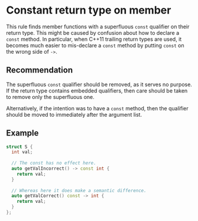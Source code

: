 # Constant return type on member
This rule finds member functions with a superfluous `const` qualifier on their return type. This might be caused by confusion about how to declare a `const` method. In particular, when C++11 trailing return types are used, it becomes much easier to mis-declare a `const` method by putting `const` on the wrong side of `->`.


## Recommendation
The superfluous `const` qualifier should be removed, as it serves no purpose. If the return type contains embedded qualifiers, then care should be taken to remove only the superfluous one.

Alternatively, if the intention was to have a `const` method, then the qualifier should be moved to immediately after the argument list.


## Example

```cpp
struct S {
  int val;
  
  // The const has no effect here.
  auto getValIncorrect() -> const int {
    return val;
  }
  
  // Whereas here it does make a semantic difference.
  auto getValCorrect() const -> int {
    return val;
  }
};

```
